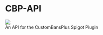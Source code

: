 # CBP-API
[![](https://jitpack.io/v/Coralise/CBP-API.svg)](https://jitpack.io/#Coralise/CBP-API)  
An API for the CustomBansPlus Spigot Plugin
